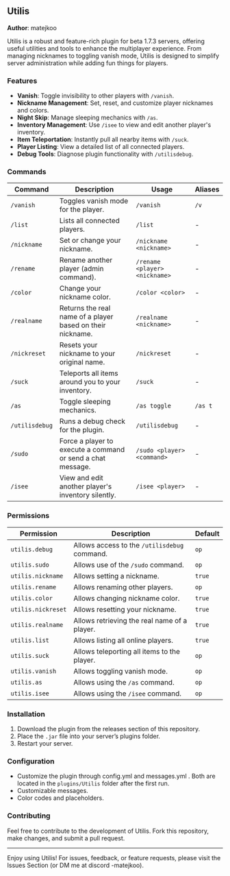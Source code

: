 ## Utilis

**Author**: matejkoo  

Utilis is a robust and feature-rich plugin for beta 1.7.3 servers, offering useful utilities and tools to enhance the multiplayer experience.
From managing nicknames to toggling vanish mode, Utilis is designed to simplify server administration while adding fun things for players.

### Features

- **Vanish**: Toggle invisibility to other players with `/vanish`.
- **Nickname Management**: Set, reset, and customize player nicknames and colors.
- **Night Skip**: Manage sleeping mechanics with `/as`.
- **Inventory Management**: Use `/isee` to view and edit another player's inventory.
- **Item Teleportation**: Instantly pull all nearby items with `/suck`.
- **Player Listing**: View a detailed list of all connected players.
- **Debug Tools**: Diagnose plugin functionality with `/utilisdebug`.

### Commands

| Command        | Description                                                       | Usage                          | Aliases  |
|----------------|-------------------------------------------------------------------|--------------------------------|----------|
| `/vanish`      | Toggles vanish mode for the player.                               | `/vanish`                      | `/v`     |
| `/list`        | Lists all connected players.                                      | `/list`                        | -        |
| `/nickname`    | Set or change your nickname.                                      | `/nickname <nickname>`         | -        |
| `/rename`      | Rename another player (admin command).                            | `/rename <player> <nickname>`  | -        |
| `/color`       | Change your nickname color.                                       | `/color <color>`               | -        |
| `/realname`    | Returns the real name of a player based on their nickname.        | `/realname <nickname>`         | -        |
| `/nickreset`   | Resets your nickname to your original name.                       | `/nickreset`                   | -        |
| `/suck`        | Teleports all items around you to your inventory.                 | `/suck`                        | -        |
| `/as`          | Toggle sleeping mechanics.                                        | `/as toggle`                   | `/as t`  |
| `/utilisdebug` | Runs a debug check for the plugin.                                | `/utilisdebug`                 | -        |
| `/sudo`        | Force a player to execute a command or send a chat message.       | `/sudo <player> <command>`     | -        |
| `/isee`        | View and edit another player's inventory silently.                | `/isee <player>`               | -        |

### Permissions

| Permission          | Description                                       | Default |
|---------------------|---------------------------------------------------|---------|
| `utilis.debug`      | Allows access to the `/utilisdebug` command.      | `op`    |
| `utilis.sudo`       | Allows use of the `/sudo` command.                | `op`    |
| `utilis.nickname`   | Allows setting a nickname.                        | `true`  |
| `utilis.rename`     | Allows renaming other players.                    | `op`    |
| `utilis.color`      | Allows changing nickname color.                   | `true`  |
| `utilis.nickreset`  | Allows resetting your nickname.                   | `true`  |
| `utilis.realname`   | Allows retrieving the real name of a player.      | `true`  |
| `utilis.list`       | Allows listing all online players.                | `true`  |
| `utilis.suck`       | Allows teleporting all items to the player.       | `op`    |
| `utilis.vanish`     | Allows toggling vanish mode.                      | `op`    |
| `utilis.as`         | Allows using the `/as` command.                   | `op`    |
| `utilis.isee`       | Allows using the `/isee` command.                 | `op`    |

### Installation

1. Download the plugin from the releases section of this repository.
2. Place the `.jar` file into your server’s plugins folder.
3. Restart your server.

### Configuration

- Customize the plugin through config.yml and messages.yml . Both are located in the `plugins/Utilis` folder after the first run.
- Customizable messages.
- Color codes and placeholders.

### Contributing

Feel free to contribute to the development of Utilis. Fork this repository, make changes, and submit a pull request.

---

Enjoy using Utilis! For issues, feedback, or feature requests, please visit the Issues Section (or DM me at discord -matejkoo).
